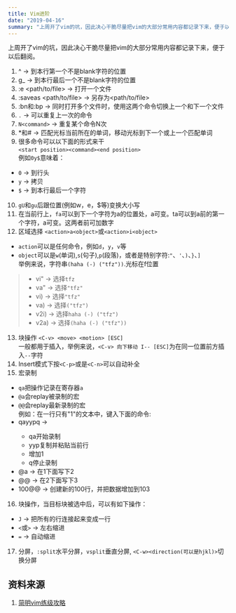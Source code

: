 ```yaml
---
title: Vim进阶
date: "2019-04-16"
summary: "上周开了vim的坑，因此决心干脆尽量把vim的大部分常用内容都记录下来，便于以后翻阅" 
---
```

上周开了vim的坑，因此决心干脆尽量把vim的大部分常用内容都记录下来，便于以后翻阅。  

1. ^ -> 到本行第一个不是blank字符的位置  
2. g\_ -> 到本行最后一个不是blank字符的位置  
3. :e <path/to/file> -> 打开一个文件  
4. :saveas <path/to/file> -> 另存为<path/to/file>  
5. :bn和:bp -> 同时打开多个文件时，使用这两个命令切换上一个和下一个文件  
6. `.` -> 可以重复上一次的命令  
7. `N<command>` -> 重复某个命令N次  
8. \*和# -> 匹配光标当前所在的单词，移动光标到下一个或上一个匹配单词  
9. 很多命令可以以下面的形式来干  
`<start position><command><end position>`  
例如`0y$`意味着：  
* `0` -> 到行头  
* `y` -> 拷贝  
* `$` -> 到本行最后一个字符  
10. `gU`和`gu`后跟位置(例如w，e，$等)变换大小写  
11. 在当前行上，`fa`可以到下一个字符为a的位置处，a可变。ta可以到a前的第一个字符，a可变。这两者前可加数字  
12. 区域选择 `<action>a<object>`或`<action>i<object>`  
* `action`可以是任何命令，例如`d`，`y`，`v`等  
* `object`可以是`w`(单词),`s`(句子),`p`(段落)，或者是特别字符:`"`、`'`、`)`、`}`、`]`  
举例来说，字符串`(haha (-) ("tfz"))`.光标在f位置  
> * vi" -> 选择`tfz`  
> * va" -> 选择`"tfz"`  
> * vi) -> 选择`"tfz"`  
> * va) -> 选择`("tfz")`  
> * v2i) -> 选择`haha (-) ("tfz")`  
> * v2a) -> 选择`(haha (-) ("tfz"))`  
13. 块操作 `<C-v> <move> <motion> [ESC]`  
一般都用于插入，举例来说，`<C-v> 向下移动 I-- [ESC]`为在同一位置前方插入`--`字符  
14. Insert模式下按`<C-p>`或是`<C-n>`可以自动补全  
15. 宏录制  
* `qa`把操作记录在寄存器`a`  
* `@a`会replay被录制的宏  
* `@@`会replay最新录制的宏  
例如：在一行只有"1"的文本中，键入下面的命令:  
* qayyp<C-a>q ->  
    * qa开始录制  
    * yyp复制并粘贴当前行  
    * <C-a>增加1  
    * q停止录制  
* @a -> 在1下面写下2  
* @@ -> 在2下面写下3  
* 100@@ -> 创建新的100行，并把数据增加到103  
16. 块操作，当目标块被选中后，可以有如下操作：  
* `J` -> 把所有的行连接起来变成一行  
* `<`或`>` -> 左右缩进  
* `=` -> 自动缩进
17. 分屏，`:split`水平分屏，`vsplit`垂直分屏, `<C-w><direction(可以是hjkl)>`切换分屏


## 资料来源  
1. [简明vim练级攻略](https://coolshell.cn/articles/5426.html)
